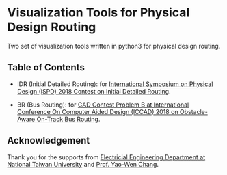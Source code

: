 # Visualization Tools for Physical Design Routing
Two set of visualization tools written in python3 for physical design routing.

## Table of Contents

- IDR (Initial Detailed Routing): for [International Symposium on Physical Design (ISPD) 2018 Contest on Initial Detailed Routing](http://www.ispd.cc/contests/18/index.html).

- BR (Bus Routing): for [CAD Contest Problem B at International Conference On Computer Aided Design (ICCAD) 2018 on Obstacle-Aware On-Track Bus Routing](http://iccad-contest.org/2018/index.html).

## Acknowledgement
Thank you for the supports from [Electricial Engineering Department at National Taiwan University](https://web.ee.ntu.edu.tw/eng/index.php) and [Prof. Yao-Wen Chang](http://cc.ee.ntu.edu.tw/~ywchang/).
